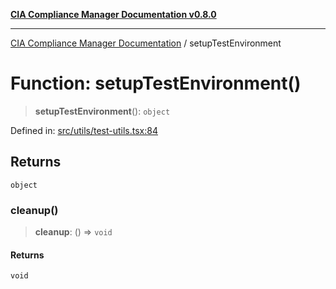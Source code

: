 [**CIA Compliance Manager Documentation v0.8.0**](../README.md)

***

[CIA Compliance Manager Documentation](../globals.md) / setupTestEnvironment

# Function: setupTestEnvironment()

> **setupTestEnvironment**(): `object`

Defined in: [src/utils/test-utils.tsx:84](https://github.com/Hack23/cia-compliance-manager/blob/78912779fad2796d4afcf9e0a863cca80a66b25f/src/utils/test-utils.tsx#L84)

## Returns

`object`

### cleanup()

> **cleanup**: () => `void`

#### Returns

`void`
